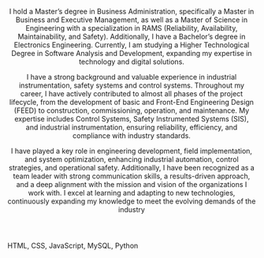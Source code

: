 <header>
<p style="text-aling:justify">
I hold a Master’s degree in Business Administration, specifically a Master in Business and Executive Management, as well as a Master of Science in Engineering with a specialization in RAMS (Reliability, Availability, Maintainability, and Safety). Additionally, I have a Bachelor’s degree in Electronics Engineering. Currently, I am studying a Higher Technological Degree in Software Analysis and Development, expanding my expertise in technology and digital solutions.

I have a strong background and valuable experience in industrial instrumentation, safety systems and control systems. Throughout my career, I have actively contributed to almost all phases of the project lifecycle, from the development of basic and Front-End Engineering Design (FEED) to construction, commissioning, operation, and maintenance. My expertise includes Control Systems, Safety Instrumented Systems (SIS), and industrial instrumentation, ensuring reliability, efficiency, and compliance with industry standards.

I have played a key role in engineering development, field implementation, and system optimization, enhancing industrial automation, control strategies, and operational safety. Additionally, I have been recognized as a team leader with strong communication skills, a results-driven approach, and a deep alignment with the mission and vision of the organizations I work with. I excel at learning and adapting to new technologies, continuously expanding my knowledge to meet the evolving demands of the industry
</p>

</header>

<footer>

HTML, CSS, JavaScript, MySQL, Python

</footer>
